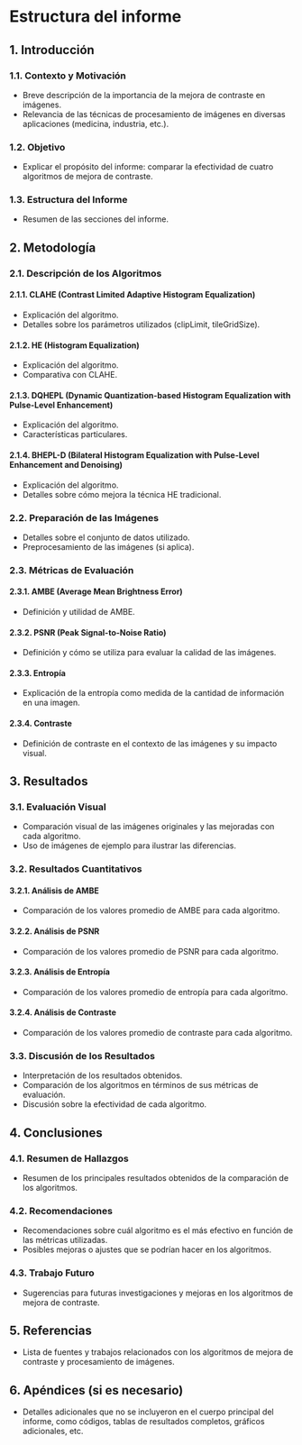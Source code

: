 # Estructura del informe

## 1. Introducción
### 1.1. Contexto y Motivación

- Breve descripción de la importancia de la mejora de contraste en imágenes.
- Relevancia de las técnicas de procesamiento de imágenes en diversas aplicaciones (medicina,
  industria, etc.).

### 1.2. Objetivo
- Explicar el propósito del informe:
  comparar la efectividad de cuatro algoritmos de mejora de contraste.

### 1.3. Estructura del Informe
- Resumen de las secciones del informe.

## 2. Metodología
### 2.1. Descripción de los Algoritmos
#### 2.1.1. CLAHE (Contrast Limited Adaptive Histogram Equalization)
- Explicación del algoritmo.
- Detalles sobre los parámetros utilizados (clipLimit, tileGridSize).

#### 2.1.2. HE (Histogram Equalization)
- Explicación del algoritmo.
- Comparativa con CLAHE.

#### 2.1.3. DQHEPL (Dynamic Quantization-based Histogram Equalization with Pulse-Level Enhancement)
- Explicación del algoritmo.
- Características particulares.

#### 2.1.4. BHEPL-D (Bilateral Histogram Equalization with Pulse-Level Enhancement and Denoising)
- Explicación del algoritmo.
- Detalles sobre cómo mejora la técnica HE tradicional.

### 2.2. Preparación de las Imágenes
- Detalles sobre el conjunto de datos utilizado.
- Preprocesamiento de las imágenes (si aplica).

### 2.3. Métricas de Evaluación
#### 2.3.1. AMBE (Average Mean Brightness Error)
- Definición y utilidad de AMBE.

#### 2.3.2. PSNR (Peak Signal-to-Noise Ratio)
- Definición y cómo se utiliza para evaluar la calidad de las imágenes.

#### 2.3.3. Entropía
- Explicación de la entropía como medida de la cantidad de información en una imagen.

#### 2.3.4. Contraste
- Definición de contraste en el contexto de las imágenes y su impacto visual.

## 3. Resultados
### 3.1. Evaluación Visual
- Comparación visual de las imágenes originales y las mejoradas con cada algoritmo.
- Uso de imágenes de ejemplo para ilustrar las diferencias.

### 3.2. Resultados Cuantitativos
#### 3.2.1. Análisis de AMBE
- Comparación de los valores promedio de AMBE para cada algoritmo.

#### 3.2.2. Análisis de PSNR
- Comparación de los valores promedio de PSNR para cada algoritmo.

#### 3.2.3. Análisis de Entropía
- Comparación de los valores promedio de entropía para cada algoritmo.

#### 3.2.4. Análisis de Contraste
- Comparación de los valores promedio de contraste para cada algoritmo.

### 3.3. Discusión de los Resultados
- Interpretación de los resultados obtenidos.
- Comparación de los algoritmos en términos de sus métricas de evaluación.
- Discusión sobre la efectividad de cada algoritmo.

## 4. Conclusiones
### 4.1. Resumen de Hallazgos
- Resumen de los principales resultados obtenidos de la comparación de los algoritmos.

### 4.2. Recomendaciones
- Recomendaciones sobre cuál algoritmo es el más efectivo en función de las métricas
  utilizadas.
- Posibles mejoras o ajustes que se podrían hacer en los algoritmos.

### 4.3. Trabajo Futuro
- Sugerencias para futuras investigaciones y mejoras en los algoritmos de mejora de contraste.

## 5. Referencias
- Lista de fuentes y trabajos relacionados con los algoritmos de mejora de contraste y
  procesamiento de imágenes.

## 6. Apéndices (si es necesario)
- Detalles adicionales que no se incluyeron en el cuerpo principal del informe, como códigos,
  tablas de resultados completos, gráficos adicionales, etc.
